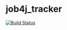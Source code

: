 # job4j_tracker

[![Build Status](https://app.travis-ci.com/Serzhje/job4j_tracker.svg?branch=master)](https://app.travis-ci.com/Serzhje/job4j_tracker)